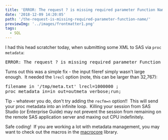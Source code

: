 ```yaml
---
title: 'ERROR: The request ? is missing required parameter Function Name.'
date: '2018-12-09 14:20:05'
path: '/the-request-is-missing-required-parameter-function-name/'
previewImg: '../images/frontmatter1.png'
tags:
  - SQL
---
```


I had this head scratcher today, when submitting some XML to SAS via <code>proc metadata</code>:

<pre>ERROR: The request ? is missing required parameter Function Name.</pre>

Turns out this was a simple fix - the input fileref simply wasn't large enough.  It needed the <code>lrecl</code> option (note, this can be larger than 32,767):

<pre>filename in '/tmp/meta.txt' lrecl=1000000 ;
proc metadata in=in out=outmeta verbose;run;</pre>

Tip - whatever you do, don't try adding the <code>recfm=n</code> option!!  This will send your proc metadata into an infinite loop.  Killing your session from SAS Studio (or Enterprise Guide) may not prevent the session from remaining on the remote SAS application server and maxing out CPU indefinitely.

Safe coding!  If you are working a lot with metadata management, you may want to check out the macros in the <a href="https://github.com/macropeople/macrocore">macrocore</a> library.
